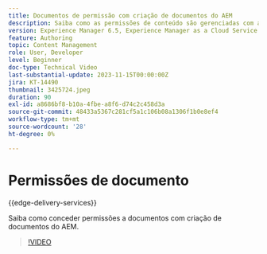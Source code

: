 ```yaml
---
title: Documentos de permissão com criação de documentos do AEM
description: Saiba como as permissões de conteúdo são gerenciadas com a criação de documentos do AEM.
version: Experience Manager 6.5, Experience Manager as a Cloud Service
feature: Authoring
topic: Content Management
role: User, Developer
level: Beginner
doc-type: Technical Video
last-substantial-update: 2023-11-15T00:00:00Z
jira: KT-14490
thumbnail: 3425724.jpeg
duration: 90
exl-id: a8686bf8-b10a-4fbe-a8f6-d74c2c458d3a
source-git-commit: 48433a5367c281cf5a1c106b08a1306f1b0e8ef4
workflow-type: tm+mt
source-wordcount: '28'
ht-degree: 0%

---
```


# Permissões de documento

{{edge-delivery-services}}

Saiba como conceder permissões a documentos com criação de documentos do AEM.

>[!VIDEO](https://video.tv.adobe.com/v/3438106/?learn=on&captions=por_br)
